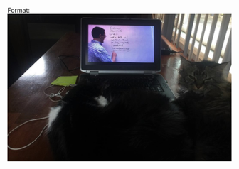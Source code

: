 Format: ![Sam's Background Study Photo](https://github.com/SamanthaEpling/AdamsCodingChallenge/blob/master/backgroundpic2.jfif)
